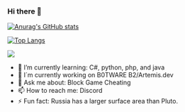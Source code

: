 ### Hi there 👋


[![Anurag's GitHub stats](https://github-readme-stats.vercel.app/api?username=pvpb0t&show_icons=true&theme=tokyonight)](https://github.com/anuraghazra/github-readme-stats)


[![Top Langs](https://github-readme-stats.vercel.app/api/top-langs/?username=pvpb0t&layout=compact)](https://github.com/anuraghazra/github-readme-stats)

![](https://komarev.com/ghpvc/?username=pvpb0t&color=blueviolet)


- 🌱 I’m currently learning: C#, python, php, and java
- 🔏 I´m currently working on B0TWARE B2/Artemis.dev
- 💬 Ask me about: Block Game Cheating
- 📫 How to reach me: Discord
- ⚡ Fun fact: Russia has a larger surface area than Pluto.

